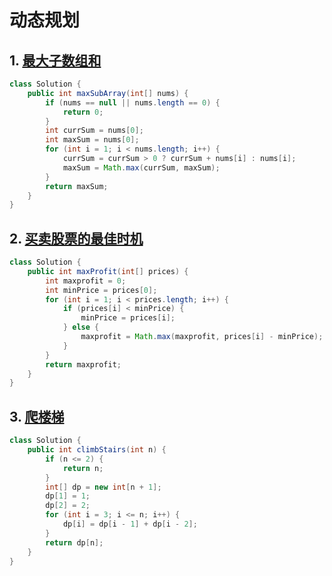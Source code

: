 # 动态规划

## 1. [最大子数组和](https://leetcode.cn/problems/maximum-subarray/)

```java
class Solution {
    public int maxSubArray(int[] nums) {
        if (nums == null || nums.length == 0) {
            return 0;
        }
        int currSum = nums[0];
        int maxSum = nums[0];
        for (int i = 1; i < nums.length; i++) {
            currSum = currSum > 0 ? currSum + nums[i] : nums[i];
            maxSum = Math.max(currSum, maxSum);
        }
        return maxSum;
    }
}
```

## 2. [买卖股票的最佳时机](https://leetcode.cn/problems/best-time-to-buy-and-sell-stock/)

```java
class Solution {
    public int maxProfit(int[] prices) {
        int maxprofit = 0;
        int minPrice = prices[0];
        for (int i = 1; i < prices.length; i++) {
            if (prices[i] < minPrice) {
                minPrice = prices[i];
            } else {
                maxprofit = Math.max(maxprofit, prices[i] - minPrice);
            }
        }
        return maxprofit;
    }
}
```

## 3. [爬楼梯](https://leetcode.cn/problems/climbing-stairs/)

```java
class Solution {
    public int climbStairs(int n) {
        if (n <= 2) {
            return n;
        }
        int[] dp = new int[n + 1];
        dp[1] = 1;
        dp[2] = 2;
        for (int i = 3; i <= n; i++) {
            dp[i] = dp[i - 1] + dp[i - 2];
        }
        return dp[n];
    }
}
```

